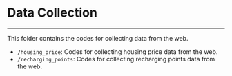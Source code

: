# Data Collection
***
This folder contains the codes for collecting data from the web. 
- `/housing_price`: Codes for collecting housing price data from the web.
- `/recharging_points`: Codes for collecting recharging points data from the web.
